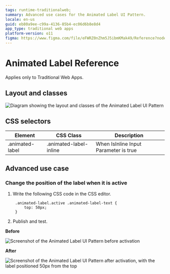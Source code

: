 ```yaml
---
tags: runtime-traditionalweb;
summary: Advanced use cases for the Animated Label UI Pattern.
locale: en-us
guid: eb80a9ee-c99a-4136-85b4-ec06d6b8e8d4
app_type: traditional web apps
platform-version: o11
figma: https://www.figma.com/file/eFWRZ0nZhm5J5ibmKMak49/Reference?node-id=615:379
---
```


# Animated Label Reference

<div class="info" markdown="1">

Applies only to Traditional Web Apps.

</div>

## Layout and classes
  
![Diagram showing the layout and classes of the Animated Label UI Pattern](images/animatedlabel-4-diag.png "Animated Label Layout Diagram")

## CSS selectors

| **Element** |  **CSS Class** |  **Description**  |
| ---|---|---
| .animated-label | .animated-label-inline |  When IsInline Input Parameter is true |

## Advanced use case

### Change the position of the label when it is active

1. Write the following CSS code in the CSS editor.

        .animated-label.active .animated-label-text {
            top: 50px;
        }

1. Publish and test.

**Before** 

![Screenshot of the Animated Label UI Pattern before activation](images/animatedlabel-5-ss.png "Animated Label Before Activation")

**After** 

![Screenshot of the Animated Label UI Pattern after activation, with the label positioned 50px from the top](images/animatedlabel-6-ss.png "Animated Label After Activation")
